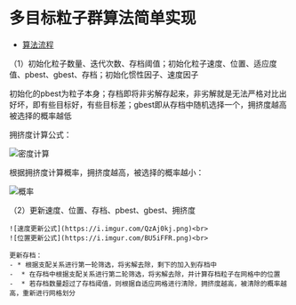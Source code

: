 # 多目标粒子群算法简单实现

 * [算法流程](#算法流程) 
 
 （1）初始化粒子数量、迭代次数、存档阈值；初始化粒子速度、位置、适应度值、pbest、gbest、存档；初始化惯性因子、速度因子<br>

   初始化的pbest为粒子本身；存档即将非劣解存起来，非劣解就是无法严格对比出好坏，即有些目标好，有些目标差；gbest即从存档中随机选择一个，拥挤度越高被选择的概率越低<br>
   
   拥挤度计算公式：<br>
   
   ![密度计算](https://i.imgur.com/CebAhWp.png)
   
   根据拥挤度计算概率，拥挤度越高，被选择的概率越小：<br>
   
   ![概率](https://i.imgur.com/GhYXLo9.png)
 
 （2）更新速度、位置、存档、pbest、gbest、拥挤度<br>
 
    ![速度更新公式](https://i.imgur.com/QzAj0kj.png)<br>
    ![位置更新公式](https://i.imgur.com/BU5iFFR.png)<br>
    
    更新存档：
    - * 根据支配关系进行第一轮筛选，将劣解去除，剩下的加入到存档中
    -  * 在存档中根据支配关系进行第二轮筛选，将劣解去除，并计算存档粒子在网格中的位置
    -  * 若存档数量超过了存档阈值，则根据自适应网格进行清除，拥挤度越高，被清除的概率越高，重新进行网格划分
